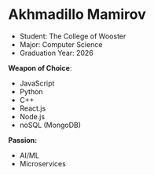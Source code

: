 # Akhmadillo Mamirov

- Student: The College of Wooster
- Major: Computer Science
- Graduation Year: 2026


**Weapon of Choice**:
  - JavaScript
  - Python
  - C++
- React.js
- Node.js
- noSQL (MongoDB)

**Passion:**
- AI/ML
- Microservices 
